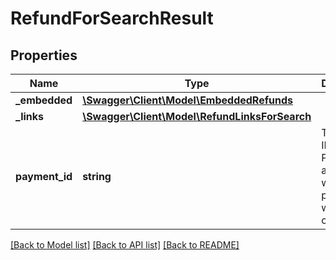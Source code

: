 # RefundForSearchResult

## Properties
Name | Type | Description | Notes
------------ | ------------- | ------------- | -------------
**_embedded** | [**\Swagger\Client\Model\EmbeddedRefunds**](EmbeddedRefunds.md) |  | [optional] 
**_links** | [**\Swagger\Client\Model\RefundLinksForSearch**](RefundLinksForSearch.md) |  | [optional] 
**payment_id** | **string** | The unique ID GOV.UK Pay associated with this payment when you created it. | [optional] 

[[Back to Model list]](../../README.md#documentation-for-models) [[Back to API list]](../../README.md#documentation-for-api-endpoints) [[Back to README]](../../README.md)

